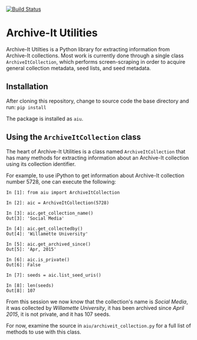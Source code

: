 [![Build Status](https://travis-ci.org/shawnmjones/archiveit_utilities.svg?branch=master)](https://travis-ci.org/shawnmjones/archiveit_utilities)

# Archive-It Utilities

Archive-It Utilties is a Python library for extracting information from Archive-It collections. Most work is currently done through a single class `ArchiveItCollection`, which performs screen-scraping in order to acquire general collection metadata, seed lists, and seed metadata.

## Installation

After cloning this repository, change to source code the base directory and run:
`pip install`

The package is installed as `aiu`.

## Using the `ArchiveItCollection` class

The heart of Archive-It Utilities is a class named `ArchiveItCollection` that has many methods for extracting information about an Archive-It collection using its collection identifier.

For example, to use iPython to get information about Archive-It collection number 5728, one can execute the following:

```
In [1]: from aiu import ArchiveItCollection

In [2]: aic = ArchiveItCollection(5728)

In [3]: aic.get_collection_name()
Out[3]: 'Social Media'

In [4]: aic.get_collectedby()
Out[4]: 'Willamette University'

In [5]: aic.get_archived_since()
Out[5]: 'Apr, 2015'

In [6]: aic.is_private()
Out[6]: False

In [7]: seeds = aic.list_seed_uris()

In [8]: len(seeds)
Out[8]: 107
```

From this session we now know that the collection's name is _Social Media_, it was collected by _Willamette University_, it has been archived since _April 2015_, it is not private, and it has 107 seeds.

For now, examine the source in `aiu/archiveit_collection.py` for a full list of methods to use with this class.
